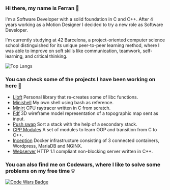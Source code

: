 ### Hi there, my name is Ferran 👋

I'm a Software Developer with a solid foundation in C and C++. After 4 years working as a Motion Designer I decided to try a new role as Software Developer. 

I'm currently studying at 42 Barcelona, a project-oriented computer science school distinguished for its unique peer-to-peer learning method, where I was able to improve on soft skills like communication, teamwork, self-learning, and critical thinking.

![Top Langs](https://github-readme-stats.vercel.app/api/top-langs/?username=ferri17&layout=compact)

### You can check some of the projects I have been working on here 🔭
* [Libft](https://github.com/ferri17/libft) Personal library that re-creates some of libc functions.
* [Minishell](https://github.com/ferri17/minishell) My own shell using bash as reference.
* [Minirt](https://github.com/ferri17/miniRT) CPU raytracer written in C from scratch.
* [Fdf](https://github.com/ferri17/FdF) 3D wireframe model representation of a topographic map sent as input.
* [Push swap](https://github.com/ferri17/push_swap) Sort a stack with the help of a secondary stack.
* [CPP Modules](https://github.com/ferri17/CPP_Modules) A set of modules to learn OOP and transition from C to C++.
* [Inception](https://github.com/ferri17/inception) Docker infrastructure consisting of 3 connected containers, Wordpress, MariaDB and NGINX.
* [Webserver](https://github.com/adriapriego/webserv) HTTP 1.1 compliant non-blocking server written in C++.

### You can also find me on Codewars, where I like to solve some problems on my free time 💡

[![Code Wars Badge](https://www.codewars.com/users/Ferran%20Bosch/badges/large)](https://www.codewars.com/users/Ferran%20Bosch)
<!--
**ferri17/ferri17** is a ✨ _special_ ✨ repository because its `README.md` (this file) appears on your GitHub profile.

Here are some ideas to get you started:

- 🔭 I’m currently working on ...
- 🌱 I’m currently learning ...
- 👯 I’m looking to collaborate on ...
- 🤔 I’m looking for help with ...
- 💬 Ask me about ...
- 📫 How to reach me: ...
- 😄 Pronouns: ...
- ⚡ Fun fact: ...
-->

